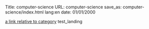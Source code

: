 Title: computer-science
URL: computer-science
save_as: computer-science/index.html
lang:en
date: 01/01/2000

[a link relative to category](/computer-science/category)
test_landing